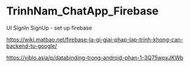 # TrinhNam_ChatApp_Firebase
UI SignIn SignUp - set up firebase 

https://wiki.matbao.net/firebase-la-gi-giai-phap-lap-trinh-khong-can-backend-tu-google/

https://viblo.asia/p/databinding-trong-android-phan-1-3Q75wpxJKWb

